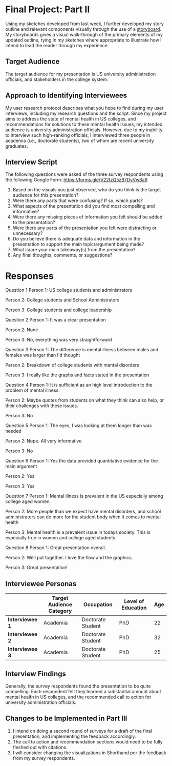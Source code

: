 # Final Project: Part II

Using my sketches developed from last week, I further developed my story outline and relevant components visually through the use of a [storyboard](https://preview.shorthand.com/DcEyCmJFuJEdhxcK).  
My storyboards gives a visual walk-through of the primary elements of my updated outline, tying in my sketches where appropriate to illustrate how I intend to lead the reader through my experience.


## Target Audience
The target audience for my presentation is US university administration officials, and stakeholders in the college system.
## Approach to Identifying Interviewees
My user research protocol describes what you hope to find during my user interviews, including my research questions and the script. Since my project aims to address the state of mental health in US colleges, and recommendations for solutions to these mental health issues, my intended audience is university administration officials. However, due to my inability to interview such high-ranking officials, I interviewed three people in academia (i.e., doctorate students), two of whom are recent university graduates.

## Interview Script
The following questions were asked of the three survey respondents using the following Google Form: https://forms.gle/V22tzQ5zB7DyVw6a9 
1.	Based on the visuals you just observed, who do you think is the target audience for this presentation?
2.	Were there any parts that were confusing? If so, which parts?
3.	What aspects of the presentation did you find most compelling and informative?
4.	Were there any missing pieces of information you felt should be added to the presentation?
5.	Were there any parts of the presentation you felt were distracting or unnecessary?
6.	Do you believe there is adequate data and information in the presentation to support the main topic/argument being made?
7.	What is/are your main takeaway(s) from the presentation?
8.	Any final thoughts, comments, or suggestions?

# Responses
Question 1
Person 1: US college students and administrators

Person 2: College students and  School Administrators

Person 3: College students and college leadership

Question 2
Person 1: It was a clear presentation

Person 2: None

Person 3: No, everything was very straightforward

Question 3
Person 1: The difference is mental illness between males and females was larger than I'd thought

Person 2: Breakdown of college students with mental disorders

Person 3: I really like the graphs and facts stated in the presentation

Question 4
Person 1: It is sufficient as an high level introduction to the problem of mental illness.

Person 2: Maybe quotes from students on what they think can also help, or their challenges with these issues.

Person 3: No

Question 5
Person 1: The eyes, I was looking at them longer than was needed

Person 2: Nope. All very informative

Person 3: No

Question 6
Person 1: Yes the data provided quantitative evidence for the main argument

Person 2: Yes

Person 3: Yes

Question 7
Person 1: Mental illness is prevalent in the US especially among college aged women.

Person 2: More people than we expect have mental disorders, and school administrators can do more for the student body when it comes to mental health

Person 3: Mental health is a prevalent issue in todays society. This is especially true in women and college aged students

Question 8
Person 1: Great presentation overall.

Person 2: Well put together. I love the flow and the graphics. 

Person 3: Great presentation!


## Interviewee Personas

|  |  Target Audience Category | Occupation | Level of Education | Age |
|-----|-----|-----| ----- |----- |
| **Interviewee 1** | Academia | Doctorate Student  | PhD | 22 |
| **Interviewee 2** | Academia | Doctorate Student  | PhD | 32 |
| **Interviewee 3** | Academia | Doctorate Student  | PhD | 25 |

## Interview Findings
Generally, the survey respondents found the presentation to be quite compelling. Each respondent felt they learned a substantial amount about mental health in US colleges, and the recommended call to action for university administration officials.
## Changes to be Implemented in Part III
 1. I intend on doing a second round of surveys for a draft of the final presentation, and implementing the feedback accordingly.
 2. The call to action and recommendation sections would need to be fully fleshed out with citations.
 3. I will consider changing the visualizations in Shorthand per the feedback from my survey respondents.
